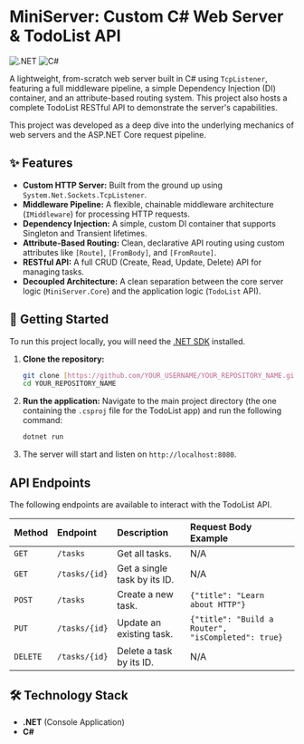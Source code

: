# MiniServer: Custom C# Web Server & TodoList API

![.NET](https://img.shields.io/badge/.NET-512BD4?style=for-the-badge&logo=dotnet&logoColor=white)
![C#](https://img.shields.io/badge/C%23-239120?style=for-the-badge&logo=c-sharp&logoColor=white)

A lightweight, from-scratch web server built in C# using `TcpListener`, featuring a full middleware pipeline, a simple Dependency Injection (DI) container, and an attribute-based routing system. This project also hosts a complete TodoList RESTful API to demonstrate the server's capabilities.

This project was developed as a deep dive into the underlying mechanics of web servers and the ASP.NET Core request pipeline.

## ✨ Features

-   **Custom HTTP Server:** Built from the ground up using `System.Net.Sockets.TcpListener`.
-   **Middleware Pipeline:** A flexible, chainable middleware architecture (`IMiddleware`) for processing HTTP requests.
-   **Dependency Injection:** A simple, custom DI container that supports Singleton and Transient lifetimes.
-   **Attribute-Based Routing:** Clean, declarative API routing using custom attributes like `[Route]`, `[FromBody]`, and `[FromRoute]`.
-   **RESTful API:** A full CRUD (Create, Read, Update, Delete) API for managing tasks.
-   **Decoupled Architecture:** A clean separation between the core server logic (`MiniServer.Core`) and the application logic (`TodoList` API).

## 🚀 Getting Started

To run this project locally, you will need the [.NET SDK](https://dotnet.microsoft.com/download) installed.

1.  **Clone the repository:**
    ```bash
    git clone [https://github.com/YOUR_USERNAME/YOUR_REPOSITORY_NAME.git](https://github.com/YOUR_USERNAME/YOUR_REPOSITORY_NAME.git)
    cd YOUR_REPOSITORY_NAME
    ```

2.  **Run the application:**
    Navigate to the main project directory (the one containing the `.csproj` file for the TodoList app) and run the following command:
    ```bash
    dotnet run
    ```

3.  The server will start and listen on `http://localhost:8080`.

##  API Endpoints

The following endpoints are available to interact with the TodoList API.

| Method | Endpoint          | Description                 | Request Body Example                               |
| :----- | :---------------- | :-------------------------- | :------------------------------------------------- |
| `GET`  | `/tasks`          | Get all tasks.              | N/A                                                |
| `GET`  | `/tasks/{id}`     | Get a single task by its ID.| N/A                                                |
| `POST` | `/tasks`          | Create a new task.          | `{"title": "Learn about HTTP"}`                    |
| `PUT`  | `/tasks/{id}`     | Update an existing task.    | `{"title": "Build a Router", "isCompleted": true}` |
| `DELETE`| `/tasks/{id}`    | Delete a task by its ID.    | N/A                                                |

## 🛠️ Technology Stack

-   **.NET** (Console Application)
-   **C#**
